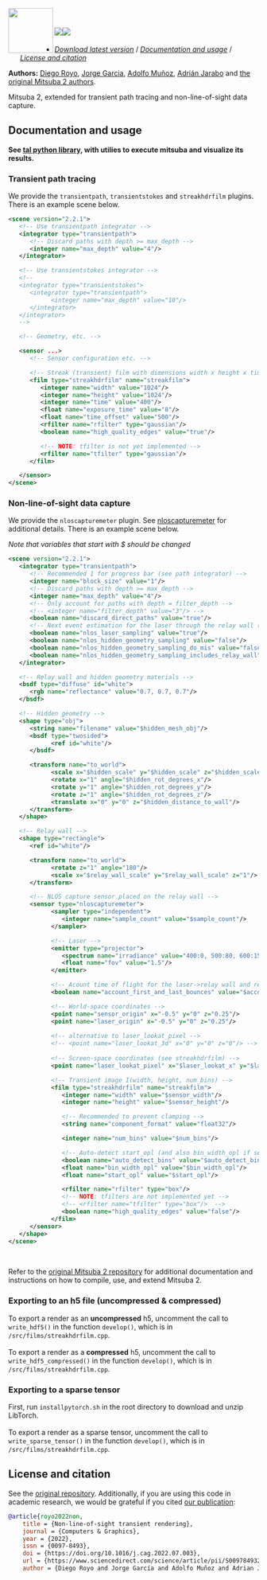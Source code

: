 <div style="margin-right: 15px;"><img align="left" src="https://github.com/mitsuba-renderer/mitsuba2/raw/master/docs/images/logo_plain.png" width="90" height="90"/></div>

# <img src="https://render.githubusercontent.com/render/math?math={\huge \frac{\partial}{\partial t} \text{Mitsuba 2}}#gh-light-mode-only"><img src="https://render.githubusercontent.com/render/math?math={\color{white}\huge \frac{\partial}{\partial t} \text{Mitsuba 2}}#gh-dark-mode-only">

   * [_Download latest version_](https://github.com/diegoroyo/mitsuba2-transient-nlos/releases) / [_Documentation and usage_](#documentation-and-usage) / [_License and citation_](#license-and-citation)

**Authors:** [Diego Royo](https://diego.contact), 
[Jorge Garcia](https://github.com/jgarciapueyo), [Adolfo Muñoz](http://www.adolfo-munoz.com/), [Adrián Jarabo](http://giga.cps.unizar.es/~ajarabo/) and [the original Mitsuba 2 authors](https://github.com/mitsuba-renderer/mitsuba2).

Mitsuba 2, extended for transient path tracing and non-line-of-sight data capture.

## Documentation and usage

**See 
[tal python library](https://github.com/diegoroyo/tal), with utilies to execute mitsuba and visualize its results.**

### Transient path tracing

We provide the `transientpath`, `transientstokes` and `streakhdrfilm` plugins. There is an example scene below.

```xml
<scene version="2.2.1">
   <!-- Use transientpath integrator -->
   <integrator type="transientpath">
      <!-- Discard paths with depth >= max_depth -->
      <integer name="max_depth" value="4"/>
   </integrator>

   <!-- Use transientstokes integrator -->
   <!--
   <integrator type="transientstokes">
      <integrator type="transientpath">
            <integer name="max_depth" value="10"/>
      </integrator>
   </integrator>
   -->

   <!-- Geometry, etc. -->

   <sensor ...>
      <!-- Sensor configuration etc. -->

      <!-- Streak (transient) film with dimensions width x height x time -->
      <film type="streakhdrfilm" name="streakfilm">
         <integer name="width" value="1024"/>
         <integer name="height" value="1024"/>
         <integer name="time" value="400"/>
         <float name="exposure_time" value="8"/>
         <float name="time_offset" value="500"/>
         <rfilter name="rfilter" type="gaussian"/>
         <boolean name="high_quality_edges" value="true"/>

         <!-- NOTE: tfilter is not yet implemented -->
         <rfilter name="tfilter" type="gaussian"/>
      </film>

   </sensor>
</scene>
```

### Non-line-of-sight data capture

We provide the `nloscapturemeter` plugin. See [nloscapturemeter](https://github.com/diegoroyo/mitsuba2/blob/feat-transient/src/sensors/nloscapturemeter.cpp) for additional details. There is an example scene below.

_Note that variables that start with $ should be changed_

```xml
<scene version="2.2.1">
   <integrator type="transientpath">
      <!-- Recommended 1 for progress bar (see path integrator) -->
      <integer name="block_size" value="1"/>
      <!-- Discard paths with depth >= max_depth -->
      <integer name="max_depth" value="4"/>
      <!-- Only account for paths with depth = filter_depth -->
      <!-- <integer name="filter_depth" value="3"/> -->
      <boolean name="discard_direct_paths" value="true"/>
      <!-- Next event estimation for the laser through the relay wall (recommended true) -->
      <boolean name="nlos_laser_sampling" value="true"/>
      <boolean name="nlos_hidden_geometry_sampling" value="false"/>
      <boolean name="nlos_hidden_geometry_sampling_do_mis" value="false"/>
      <boolean name="nlos_hidden_geometry_sampling_includes_relay_wall" value="false"/>
   </integrator>

   <!-- Relay wall and hidden geometry materials -->
   <bsdf type="diffuse" id="white">
      <rgb name="reflectance" value="0.7, 0.7, 0.7"/>
   </bsdf>

   <!-- Hidden geometry -->
   <shape type="obj">
      <string name="filename" value="$hidden_mesh_obj"/>
      <bsdf type="twosided">
            <ref id="white"/>
      </bsdf>

      <transform name="to_world">
            <scale x="$hidden_scale" y="$hidden_scale" z="$hidden_scale"/>
            <rotate x="1" angle="$hidden_rot_degrees_x"/>
            <rotate y="1" angle="$hidden_rot_degrees_y"/>
            <rotate z="1" angle="$hidden_rot_degrees_z"/>
            <translate x="0" y="0" z="$hidden_distance_to_wall"/>
      </transform>
   </shape>

   <!-- Relay wall -->
   <shape type="rectangle">
      <ref id="white"/>

      <transform name="to_world">
            <rotate z="1" angle="180"/>
            <scale x="$relay_wall_scale" y="$relay_wall_scale" z="1"/>
      </transform>

      <!-- NLOS capture sensor placed on the relay wall -->
      <sensor type="nloscapturemeter">
            <sampler type="independent">
               <integer name="sample_count" value="$sample_count"/>
            </sampler>

            <!-- Laser -->
            <emitter type="projector">
               <spectrum name="irradiance" value="400:0, 500:80, 600:156.0, 700:184.0"/>
               <float name="fov" value="1.5"/>
            </emitter>

            <!-- Acount time of flight for the laser->relay wall and relay wall->sensor paths -->
            <boolean name="account_first_and_last_bounces" value="$account_first_and_last_bounces"/>

            <!-- World-space coordinates -->
            <point name="sensor_origin" x="-0.5" y="0" z="0.25"/>
            <point name="laser_origin" x="-0.5" y="0" z="0.25"/>
            
            <!-- alternative to laser_lookat_pixel -->
            <!-- <point name="laser_lookat_3d" x="0" y="0" z="0"/> -->
            
            <!-- Screen-space coordinates (see streakhdrfilm) -->
            <point name="laser_lookat_pixel" x="$laser_lookat_x" y="$laser_lookat_y" z="0"/>

            <!-- Transient image I(width, height, num_bins) -->
            <film type="streakhdrfilm" name="streakfilm">
               <integer name="width" value="$sensor_width"/>
               <integer name="height" value="$sensor_height"/>

               <!-- Recommended to prevent clamping -->
               <string name="component_format" value="float32"/>

               <integer name="num_bins" value="$num_bins"/>

               <!-- Auto-detect start_opl (and also bin_width_opl if set to a negative value) -->
               <boolean name="auto_detect_bins" value="$auto_detect_bins"/>
               <float name="bin_width_opl" value="$bin_width_opl"/>
               <float name="start_opl" value="$start_opl"/>

               <rfilter name="rfilter" type="box"/>
               <!-- NOTE: tfilters are not implemented yet -->
               <!-- <rfilter name="tfilter" type="box"/>  -->
               <boolean name="high_quality_edges" value="false"/>
            </film>
      </sensor>
   </shape>
</scene>
```

<br>

Refer to the [original Mitsuba 2 repository](https://github.com/mitsuba-renderer/mitsuba2)
for additional documentation and instructions on how to compile, use, and extend Mitsuba 2.

### Exporting to an h5 file (uncompressed & compressed)


To export a render as an <b>uncompressed</b> h5, uncomment the call to `write_hdf5()` in the function `develop()`, which is in `/src/films/streakhdrfilm.cpp`.
<br><br>
To export a render as a <b>compressed</b> h5, uncomment the call to `write_hdf5_compressed()` in the function `develop()`, which is in `/src/films/streakhdrfilm.cpp`.
<br>

### Exporting to a sparse tensor

First, run `installpytorch.sh` in the root directory to download and unzip LibTorch.
<br><br>
To export a render as a sparse tensor, uncomment the call to `write_sparse_tensor()` in the function `develop()`, which is in `/src/films/streakhdrfilm.cpp`.


## License and citation

See the [original repository](https://github.com/mitsuba-renderer/mitsuba2). Additionally, if you are using this code in academic research, we would be grateful if you cited [our publication](https://doi.org/10.1016/j.cag.2022.07.003):

```bibtex
@article{royo2022non,
    title = {Non-line-of-sight transient rendering},
    journal = {Computers & Graphics},
    year = {2022},
    issn = {0097-8493},
    doi = {https://doi.org/10.1016/j.cag.2022.07.003},
    url = {https://www.sciencedirect.com/science/article/pii/S0097849322001200},
    author = {Diego Royo and Jorge García and Adolfo Muñoz and Adrian Jarabo}
```
